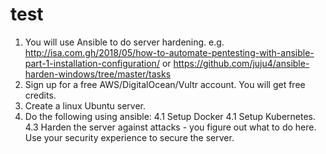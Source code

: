 # test 
 
1. You will use Ansible to do server hardening. e.g. http://isa.com.gh/2018/05/how-to-automate-pentesting-with-ansible-part-1-installation-configuration/ or https://github.com/juju4/ansible-harden-windows/tree/master/tasks
2. Sign up for a free AWS/DigitalOcean/Vultr account. You will get free credits.
3. Create a linux Ubuntu server.
4. Do the following using ansible:
  4.1 Setup Docker
  4.1 Setup Kubernetes.
  4.3 Harden the server against attacks - you figure out what to do here. Use your security experience to secure the server.
